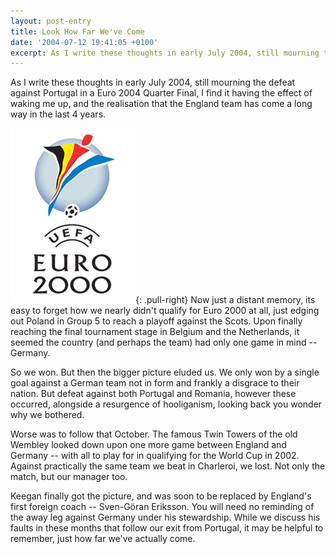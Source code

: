 ```yaml
---
layout: post-entry
title: Look How Far We've Come
date: '2004-07-12 19:41:05 +0100'
excerpt: As I write these thoughts in early July 2004, still mourning the defeat against Portugal in a Euro 2004 Quarter Final, I realise the England team has come a long way in the last 4 years.
---
```

As I write these thoughts in early July 2004, still mourning the defeat against Portugal in a Euro 2004 Quarter Final, I find it having the effect of waking me up, and the realisation that the England team has come a long way in the last 4 years.

![Euro 2000 logo](/assets/images/2004/07/euro_2000.png){: .pull-right} Now just a distant memory, its easy to forget how we nearly didn't qualify for Euro 2000 at all, just edging out Poland in Group 5 to reach a playoff against the Scots. Upon finally reaching the final tournament stage in Belgium and the Netherlands, it seemed the country (and perhaps the team) had only one game in mind -- Germany.

So we won. But then the bigger picture eluded us. We only won by a single goal against a German team not in form and frankly a disgrace to their nation. But defeat against both Portugal and Romania, however these occurred, alongside a resurgence of hooliganism, looking back you wonder why we bothered.

Worse was to follow that October. The famous Twin Towers of the old Wembley looked down upon one more game between England and Germany -- with all to play for in qualifying for the World Cup in 2002. Against practically the same team we beat in Charleroi, we lost. Not only the match, but our manager too.

Keegan finally got the picture, and was soon to be replaced by England's first foreign coach -- Sven-Göran Eriksson. You will need no reminding of the away leg against Germany under his stewardship. While we discuss his faults in these months that follow our exit from Portugal, it may be helpful to remember, just how far we've actually come.